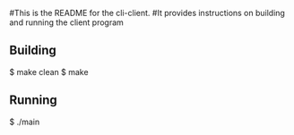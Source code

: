 #This is the README for the cli-client.
#It provides instructions on building and running the client program

## Building
$ make clean
$ make

## Running
$ ./main

